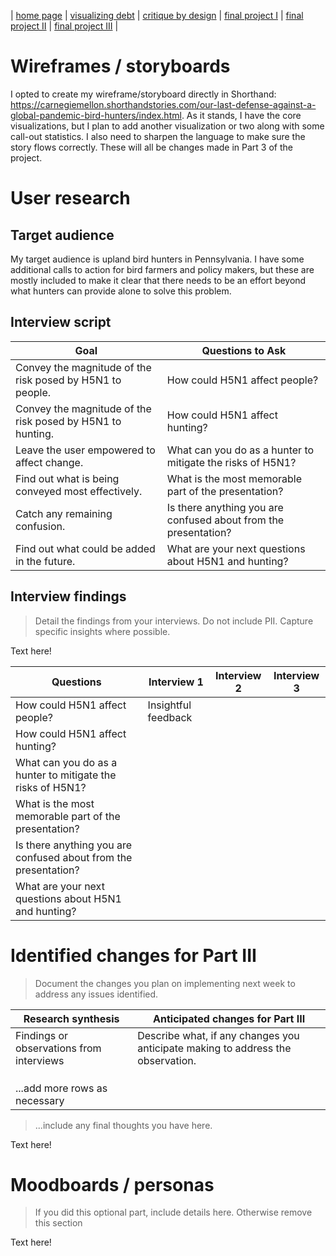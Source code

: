| [home page](https://iankloo.github.io/Portfolio/) | [visualizing debt](visualizing-government-debt) | [critique by design](critique-by-design) | [final project I](final-project-part-one) | [final project II](final-project-part-two) | [final project III](final-project-part-three) |

# Wireframes / storyboards

I opted to create my wireframe/storyboard directly in Shorthand: https://carnegiemellon.shorthandstories.com/our-last-defense-against-a-global-pandemic-bird-hunters/index.html.  As it stands, I have the core visualizations, but I plan to add another visualization or two along with some call-out statistics.  I also need to sharpen the language to make sure the story flows correctly. These will all be changes made in Part 3 of the project.

# User research 

## Target audience
My target audience is upland bird hunters in Pennsylvania. I have some additional calls to action for bird farmers and policy makers, but these are mostly included to make it clear that there needs to be an effort beyond what hunters can provide alone to solve this problem.

## Interview script

| Goal | Questions to Ask |
|------|------------------|
|Convey the magnitude of the risk posed by H5N1 to people.|How could H5N1 affect people?|
|Convey the magnitude of the risk posed by H5N1 to hunting.|How could H5N1 affect hunting?|
|Leave the user empowered to affect change.|What can you do as a hunter to mitigate the risks of H5N1?|
|Find out what is being conveyed most effectively.|What is the most memorable part of the presentation?|
|Catch any remaining confusion.|Is there anything you are confused about from the presentation?|
|Find out what could be added in the future.|What are your next questions about H5N1 and hunting?|


## Interview findings
> Detail the findings from your interviews.  Do not include PII.  Capture specific insights where possible.

Text here!

| Questions               | Interview 1 | Interview 2 | Interview 3 |
|-------------------------|--------------------------------|-------------|-------------|
| How could H5N1 affect people? | Insightful feedback            |             |             |
| How could H5N1 affect hunting?                       |                                |             |             |
| What can you do as a hunter to mitigate the risks of H5N1?                        |                                |             |             |
| What is the most memorable part of the presentation?|                       |                                |             |             |
| Is there anything you are confused about from the presentation?                       |                                |             |             |
| What are your next questions about H5N1 and hunting?                       |                                |             |             |

# Identified changes for Part III
> Document the changes you plan on implementing next week to address any issues identified.  


| Research synthesis                       | Anticipated changes for Part III                                                |
|------------------------------------------|---------------------------------------------------------------------------------|
| Findings or observations from interviews | Describe what, if any changes you anticipate making to address the observation. |
|                                          |                                                                                 |
|                                          |                                                                                 |
|                                          |                                                                                 |
| ...add more rows as necessary            |                                                                                 |

> ...include any final thoughts you have here. 

Text here!

# Moodboards / personas
> If you did this optional part, include details here.  Otherwise remove this section

Text here!

